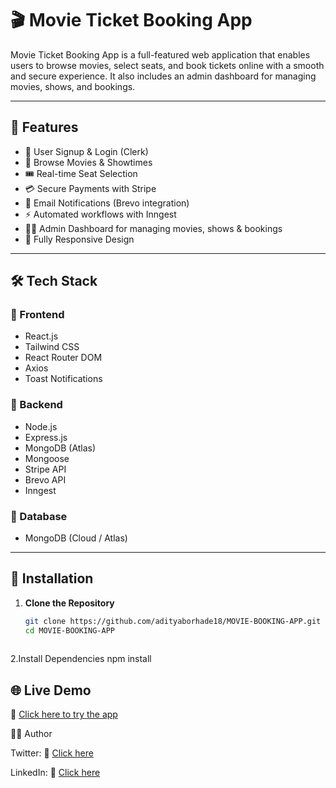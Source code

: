 # 🎬 Movie Ticket Booking App

Movie Ticket Booking App is a full-featured web application that enables users to browse movies,
select seats, and book tickets online with a smooth and secure experience. It also includes an admin dashboard 
for managing movies, shows, and bookings.

---

## 🚀 Features
- 🧑 User Signup & Login (Clerk)  
- 🎥 Browse Movies & Showtimes  
- 🎟️ Real-time Seat Selection  
- 💳 Secure Payments with Stripe  
- 📧 Email Notifications (Brevo integration)  
- ⚡ Automated workflows with Inngest  
- 🧑‍💼 Admin Dashboard for managing movies, shows & bookings  
- 📱 Fully Responsive Design  

---

## 🛠️ Tech Stack
### 🔹 Frontend
- React.js  
- Tailwind CSS  
- React Router DOM  
- Axios  
- Toast Notifications  

### 🔹 Backend
- Node.js  
- Express.js  
- MongoDB (Atlas)  
- Mongoose  
- Stripe API    
- Brevo API  
- Inngest  

### 🔹 Database
- MongoDB (Cloud / Atlas)  

---

## 🔧 Installation

1. **Clone the Repository**
   ```bash
   git clone https://github.com/adityaborhade18/MOVIE-BOOKING-APP.git
   cd MOVIE-BOOKING-APP
  

2.Install Dependencies
  npm install

## 🌐 Live Demo

🔗 [Click here to try the app](https://movie-booking-app-drab.vercel.app/) 

👨‍💻 Author

Twitter: 🔗 [Click here](https://x.com/1828Aditya)

LinkedIn: 🔗 [Click here](https://www.linkedin.com/in/adityaborhade18/)
